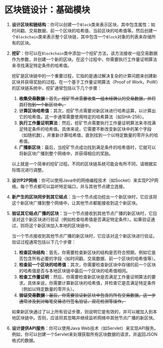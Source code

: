 # 区块链设计：基础模块

1. **设计区块和链结构**：你可以创建一个`Block`类来表示区块，其中包含属性：如时间戳、交易数据、前一个区块的哈希值、当前区块的哈希值等。然后创建一个`Blockchain`类来表示整个区块链，其中包含一个`Block`对象的列表来存储所有的区块。

2. **挖矿**：你可以在`Blockchain`类中添加一个挖矿方法，该方法接收一组交易数据作为参数，并创建一个新的区块。在这个过程中，你需要执行工作量证明算法来寻找满足特定条件的哈希值。

   挖矿是区块链中的一个重要过程，它指的是通过解决复杂的计算问题来创建新区块并获得奖励的过程。在一个基于工作量证明算法（Proof of Work，PoW）的区块链系统中，挖矿通常包括以下几个步骤：

   1. ~~**收集交易数据**：首先，挖矿节点需要收集一组未经确认的交易数据，并将其打包到一个新区块中。~~
   2. **计算区块哈希值**：其次，挖矿节点需要对新区块进行哈希运算，以计算出它的哈希值。这一步通常需要使用特定的哈希算法（如SHA-256）。
   3. **执行工作量证明算法**：然后，挖矿节点需要执行工作量证明算法来寻找满足特定条件的哈希值。具体来说，它需要不断改变新区块中的某个字段（如随机数），并重新计算哈希值，直到找到一个以特定数量的零开头的哈希值。
   4. **广播新区块**：最后，当挖矿节点成功找到满足条件的哈希值时，它就可以将新区块广播到整个网络中，并获得相应的奖励。

   以上就是一个简单的挖矿过程。不同的区块链系统可能会有所不同，请根据实际情况进行调整。

3. **设计P2P网络**：你可以使用Java中的网络编程技术（如Socket）来实现P2P网络。每个节点都可以监听特定端口，并与其他节点建立连接。

4. **新产生的区块同步到其它结点**：当一个节点成功挖出一个新区块时，它应该将这个新区块广播到整个网络中，让其他节点都能接收到这个新区块。

5. **验证其它结点广播的区块**：当一个节点接收到其他节点广播的新区块时，它应该对这个新区块进行验证（例如检查哈希值是否满足特定条件）。如果验证通过，则将这个新区块加入本地的区块链中。

   当一个节点接收到其他节点广播的新区块时，它应该对这个新区块进行验证。验证过程通常包括以下几个步骤：

   1. **检查区块结构**：首先，你需要检查新区块的结构是否符合预期，例如它是否包含所有必要的字段（如时间戳、交易数据、前一个区块的哈希值等）。
   2. **检查前一个区块的哈希值**：其次，你需要检查新区块中存储的前一个区块的哈希值是否与本地区块链中最后一个区块的哈希值相同。
   3. **检查工作量证明**：然后，你需要检查新区块是否满足工作量证明算法的要求。具体来说，你需要计算新区块的哈希值，并检查它是否满足特定条件（例如以特定数量的零开头）。
   4. ~~**验证交易数据**：最后，你需要验证新区块中包含的所有交易数据。这一步通常涉及到对每笔交易进行签名验证、双花检测等操作。~~

   如果新区快通过了以上所有验证步骤，则说明它是有效的，并可以被加入到本地区块链中。否则，应该将其忽略并继续监听网络中其他节点广播的新区快。

6. **设计提供API服务**：你可以使用Java Web技术（如Servlet）来实现API服务。例如，你可以创建一个Servlet来处理获取所有区块数据的请求，并返回JSON格式的数据。
